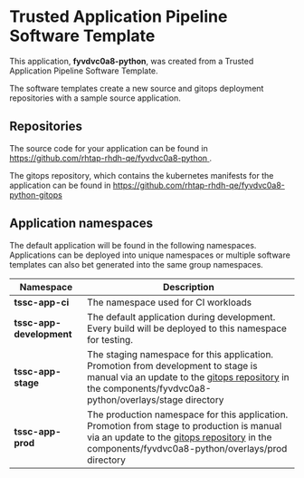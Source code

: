 # Trusted Application Pipeline Software Template

This application, **fyvdvc0a8-python**, was created from a Trusted Application Pipeline Software Template.

The software templates create a new source and gitops deployment repositories with a sample source application. 

## Repositories

The source code for your application can be found in [https://github.com/rhtap-rhdh-qe/fyvdvc0a8-python ](https://github.com/rhtap-rhdh-qe/fyvdvc0a8-python ).
 
The gitops repository, which contains the kubernetes manifests for the application can be found in 
[https://github.com/rhtap-rhdh-qe/fyvdvc0a8-python-gitops ](https://github.com/rhtap-rhdh-qe/fyvdvc0a8-python-gitops ) 

## Application namespaces 

The default application will be found in the following namespaces. Applications can be deployed into unique namespaces or multiple software templates can also bet generated into the same group namespaces.  

|  Namespace   |  Description   |  
| -------- | -------- |
| **tssc-app-ci** | The namespace used for CI workloads |
| **tssc-app-development** | The default application during development. Every build will be deployed to this namespace for testing. |
| **tssc-app-stage** | The staging namespace for this application. Promotion from development to stage is manual via an update to the [gitops repository](https://github.com/rhtap-rhdh-qe/fyvdvc0a8-python-gitops ) in the components/fyvdvc0a8-python/overlays/stage directory |
| **tssc-app-prod** | The production namespace for this application. Promotion from stage to production is manual via an update to the [gitops repository](https://github.com/rhtap-rhdh-qe/fyvdvc0a8-python-gitops ) in the components/fyvdvc0a8-python/overlays/prod directory |
